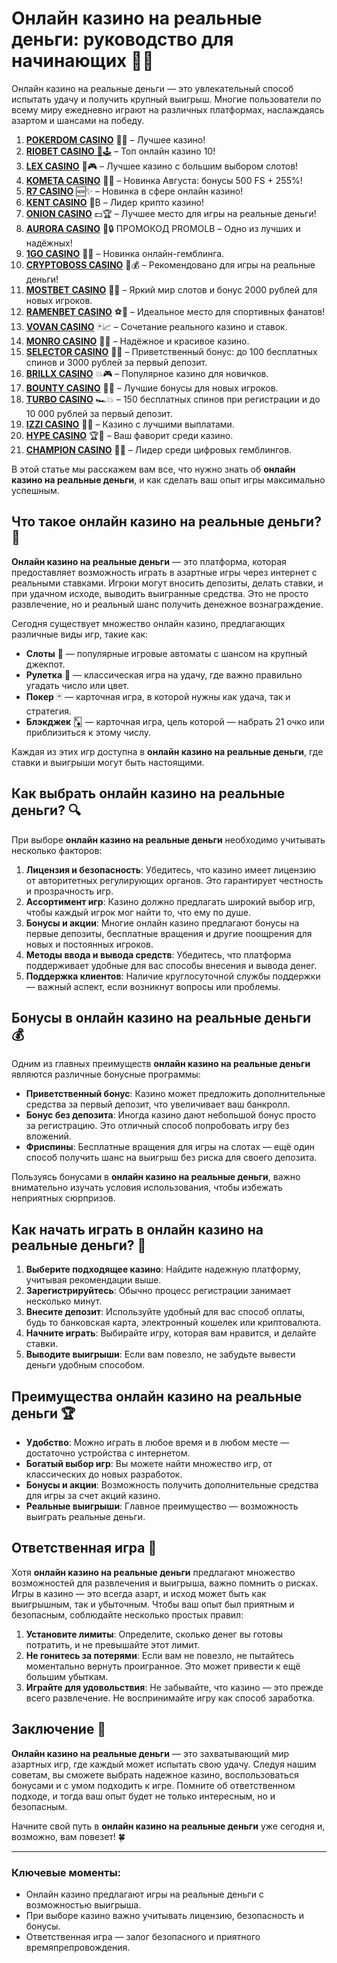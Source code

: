 # Онлайн казино на реальные деньги: руководство для начинающих 🎰💸

Онлайн казино на реальные деньги — это увлекательный способ испытать удачу и получить крупный выигрыш. Многие пользователи по всему миру ежедневно играют на различных платформах, наслаждаясь азартом и шансами на победу.
1. [**POKERDOM CASINO**](https://4pd-stat.com/click/65c385136bcc63141167f1e3/4450/13807/subaccount) 🎰🔥 – Лучшее казино!
1. [**RIOBET CASINO** 🌟🕹️](https://tracker.rioaffi.com/link?btag=1027246_346134) – Топ онлайн казино 10!
1. [**LEX CASINO**](https://lex-ircp01.com/c71ab4dfb) 🎯🎮 – Лучшее казино с большим выбором слотов!
1. [**KOMETA CASINO**](https://stars-flight.com/s2371995e) 🚀🎁 – Новинка Августа: бонусы 500 FS + 255%!
1. [**R7 CASINO**](https://aristocratic-hall.com/s9f210880) 🆕✨ – Новинка в сфере онлайн казино!
1. [**KENT CASINO**](https://passage-through-deserts.com/de0514c15) 💎₿ – Лидер крипто казино!
1. [**ONION CASINO**](https://obclk001-2d.top/click?offer_id=986&partner_id=10542&landing_id=1798&utm_medium=affiliate&sub_1=oncasino3) 💵🏆 – Лучшее место для игры на реальные деньги!
1. [**AURORA CASINO**](https://10trafic-stat2.com/click/668546566bcc6313411604c7/6766/15114/subaccount?promocode=PROMOLB) 🌌🔒 ПРОМОКОД PROMOLB – Одно из лучших и надёжных!
1. [**1GO CASINO**](https://1go-ircp01.com/ce015f410) 🎉🎲 – Новинка онлайн-гемблинга.
1. [**CRYPTOBOSS CASINO**](https://cryptobossc.online/d847bcfa9) 👑💰 – Рекомендовано для игры на реальные деньги!
1. [**MOSTBET CASINO**](https://ktbtis024ifqfn0mst.com/beQs) 🎡💫 – Яркий мир слотов и бонус 2000 рублей для новых игроков.
1. [**RAMENBET CASINO**](https://get.saltyram.com/ru/registration?apkpop=0&partner=p24970p3296034p5526) ⚽🏅 – Идеальное место для спортивных фанатов!
1. [**VOVAN CASINO**](https://vovan.site/d2375cf9b) 🃏📈 – Сочетание реального казино и ставок.
1. [**MONRO CASINO**](https://mnr-ircp01.com/c3ce72a2c) 🌟💖 – Надёжное и красивое казино.
1. [**SELECTOR CASINO**](https://gosel.pl/SELVK) 🎁🎉 – Приветственный бонус: до 100 бесплатных спинов и 3000 рублей за первый депозит.
1. [**BRILLX CASINO**](https://brillx.pub/BRIVK) 💥🎮 – Популярное казино для новичков.
1. [**BOUNTY CASINO**](https://bounty-casino.de/BOVK) 🎯🎁 – Лучшие бонусы для новых игроков.
1. [**TURBO CASINO**](https://turbo-casino.pro/TURVK) 🏎️💥 – 150 бесплатных спинов при регистрации и до 10 000 рублей за первый депозит.
1. [**IZZI CASINO**](https://izzi-fr03.com/ca7c8a7b7) 💸🔝 – Казино с лучшими выплатами.
1. [**HYPE CASINO**](https://hypekaz.com/dc2f44ad0) 🏆🎉 – Ваш фаворит среди казино.
1. [**CHAMPION CASINO**](https://champcasino.ink/pobeda/doa-hats?p80412p305331p112c) 🥇🎰 – Лидер среди цифровых гемблингов.

В этой статье мы расскажем вам все, что нужно знать об **онлайн казино на реальные деньги**, и как сделать ваш опыт игры максимально успешным.

## Что такое онлайн казино на реальные деньги? 🏦

**Онлайн казино на реальные деньги** — это платформа, которая предоставляет возможность играть в азартные игры через интернет с реальными ставками. Игроки могут вносить депозиты, делать ставки, и при удачном исходе, выводить выигранные средства. Это не просто развлечение, но и реальный шанс получить денежное вознаграждение.

Сегодня существует множество онлайн казино, предлагающих различные виды игр, такие как:

- **Слоты** 🎰 — популярные игровые автоматы с шансом на крупный джекпот.
- **Рулетка** 🎲 — классическая игра на удачу, где важно правильно угадать число или цвет.
- **Покер** 🃏 — карточная игра, в которой нужны как удача, так и стратегия.
- **Блэкджек** 🃎 — карточная игра, цель которой — набрать 21 очко или приблизиться к этому числу.

Каждая из этих игр доступна в **онлайн казино на реальные деньги**, где ставки и выигрыши могут быть настоящими.

## Как выбрать онлайн казино на реальные деньги? 🔍

При выборе **онлайн казино на реальные деньги** необходимо учитывать несколько факторов:

1. **Лицензия и безопасность**: Убедитесь, что казино имеет лицензию от авторитетных регулирующих органов. Это гарантирует честность и прозрачность игр.
2. **Ассортимент игр**: Казино должно предлагать широкий выбор игр, чтобы каждый игрок мог найти то, что ему по душе.
3. **Бонусы и акции**: Многие онлайн казино предлагают бонусы на первые депозиты, бесплатные вращения и другие поощрения для новых и постоянных игроков.
4. **Методы ввода и вывода средств**: Убедитесь, что платформа поддерживает удобные для вас способы внесения и вывода денег.
5. **Поддержка клиентов**: Наличие круглосуточной службы поддержки — важный аспект, если возникнут вопросы или проблемы.

## Бонусы в онлайн казино на реальные деньги 💰

Одним из главных преимуществ **онлайн казино на реальные деньги** являются различные бонусные программы:

- **Приветственный бонус**: Казино может предложить дополнительные средства за первый депозит, что увеличивает ваш банкролл.
- **Бонус без депозита**: Иногда казино дают небольшой бонус просто за регистрацию. Это отличный способ попробовать игру без вложений.
- **Фриспины**: Бесплатные вращения для игры на слотах — ещё один способ получить шанс на выигрыш без риска для своего депозита.

Пользуясь бонусами в **онлайн казино на реальные деньги**, важно внимательно изучать условия использования, чтобы избежать неприятных сюрпризов.

## Как начать играть в онлайн казино на реальные деньги? 🚀

1. **Выберите подходящее казино**: Найдите надежную платформу, учитывая рекомендации выше.
2. **Зарегистрируйтесь**: Обычно процесс регистрации занимает несколько минут.
3. **Внесите депозит**: Используйте удобный для вас способ оплаты, будь то банковская карта, электронный кошелек или криптовалюта.
4. **Начните играть**: Выбирайте игру, которая вам нравится, и делайте ставки.
5. **Выводите выигрыши**: Если вам повезло, не забудьте вывести деньги удобным способом.

## Преимущества онлайн казино на реальные деньги 🏆

- **Удобство**: Можно играть в любое время и в любом месте — достаточно устройства с интернетом.
- **Богатый выбор игр**: Вы можете найти множество игр, от классических до новых разработок.
- **Бонусы и акции**: Возможность получить дополнительные средства для игры за счет акций казино.
- **Реальные выигрыши**: Главное преимущество — возможность выиграть реальные деньги.

## Ответственная игра 🎯

Хотя **онлайн казино на реальные деньги** предлагают множество возможностей для развлечения и выигрыша, важно помнить о рисках. Игры в казино — это всегда азарт, и исход может быть как выигрышным, так и убыточным. Чтобы ваш опыт был приятным и безопасным, соблюдайте несколько простых правил:

1. **Установите лимиты**: Определите, сколько денег вы готовы потратить, и не превышайте этот лимит.
2. **Не гонитесь за потерями**: Если вам не повезло, не пытайтесь моментально вернуть проигранное. Это может привести к ещё большим убыткам.
3. **Играйте для удовольствия**: Не забывайте, что казино — это прежде всего развлечение. Не воспринимайте игру как способ заработка.

## Заключение 🎉

**Онлайн казино на реальные деньги** — это захватывающий мир азартных игр, где каждый может испытать свою удачу. Следуя нашим советам, вы сможете выбрать надежное казино, воспользоваться бонусами и с умом подходить к игре. Помните об ответственном подходе, и тогда ваш опыт будет не только интересным, но и безопасным.

Начните свой путь в **онлайн казино на реальные деньги** уже сегодня и, возможно, вам повезет! 🍀

---

### Ключевые моменты:

- Онлайн казино предлагают игры на реальные деньги с возможностью выигрыша.
- При выборе казино важно учитывать лицензию, безопасность и бонусы.
- Ответственная игра — залог безопасного и приятного времяпрепровождения.

